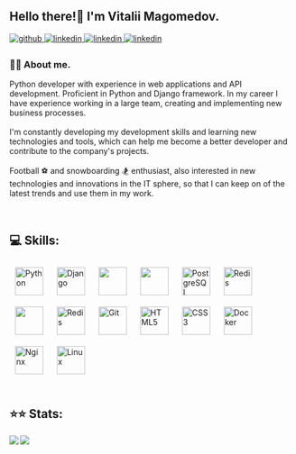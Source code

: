 ## Hello there!👋 I'm Vitalii Magomedov.
  

<a href="https://github.com/vitalikmag" target="_blank">
<img src=https://img.shields.io/badge/github-%2324292e.svg?&style=for-the-badge&logo=github&logoColor=white alt=github style="margin-bottom: 5px;" />
</a>
<a href="https://linkedin.com/in/vitalymag" target="_blank">
<img src=https://img.shields.io/badge/linkedin-%231E77B5.svg?&style=for-the-badge&logo=linkedin&logoColor=white alt=linkedin style="margin-bottom: 5px;" />
</a>
<a href="https://t.me/vitalikmag" target="_blank">
<img src=https://img.shields.io/badge/-Telegram-0088cc?style=for-the-badge&logo=Telegram&logoColor=white alt=linkedin style="margin-bottom: 5px;" />
</a>
<a href="mailto:vitalikmag28@gmail.com" target="_blank">
<img src=https://img.shields.io/badge/-Gmail-0088cc?style=for-the-badge&logo=Gmail&logoColor=white alt=linkedin style="margin-bottom: 5px;" />
</a>

  
### 💁‍♂️ About me.  
  Python developer with experience in web applications and API development.
Proficient in Python and Django framework. In my career I have experience working in a
large team, creating and implementing new business processes.
<br/>  
  I'm constantly developing my development skills and learning new technologies and
tools, which can help me become a better developer and contribute to the company's
projects.
<br/>  
  Football ⚽ and snowboarding 🏂 enthusiast, also interested in new technologies and
innovations in the IT sphere, so that I can keep on of the latest trends and use them in
my work.  
  
<br/>  

## 💻 Skills:
<div align="left">  
<a href="https://www.python.org/" target="_blank"><img style="margin: 10px" src="https://profilinator.rishav.dev/skills-assets/python-original.svg" alt="Python" height="50" /></a>
<a href="https://www.djangoproject.com/" target="_blank"><img style="margin: 10px" src="https://profilinator.rishav.dev/skills-assets/django-original.svg" alt="Django" height="50" /></a>
<a href="https://www.django-rest-framework.org/" target="_blank"><img style="margin: 10px" src="https://www.egehangundogdu.com/stupheem/2019/07/restapi.png" height="50" /></a>
<a href="https://en.wikipedia.org/wiki/SQL" target="_blank"><img style="margin: 10px" src="https://c1.klipartz.com/pngpicture/768/498/sticker-png-sql-server-logo-data-database-microsoft-azure-sql-database-programming-language-table-database-transaction-microsoft-sql-server-thumbnail.png" height="50" /></a>  
<a href="https://www.postgresql.org/" target="_blank"><img style="margin: 10px" src="https://profilinator.rishav.dev/skills-assets/postgresql-original-wordmark.svg" alt="PostgreSQL" height="50" /></a>  
<a href="https://redis.io/" target="_blank"><img style="margin: 10px" src="https://profilinator.rishav.dev/skills-assets/redis-original-wordmark.svg" alt="Redis" height="50" /></a>
<a href="https://docs.celeryq.dev/en/stable/" target="_blank"><img style="margin: 10px" src="https://img.stackshare.io/service/1075/celery.png" height="50" /></a>
<a href="https://docs.aiogram.dev/en/latest/#" target="_blank"><img style="margin: 10px" src="https://docs.aiogram.dev/en/latest/_static/logo.png" alt="Redis" height="50" /></a>
<a href="https://github.com/" target="_blank"><img style="margin: 10px" src="https://profilinator.rishav.dev/skills-assets/git-scm-icon.svg" alt="Git" height="50" /></a>  
<a href="https://en.wikipedia.org/wiki/HTML5" target="_blank"><img style="margin: 10px" src="https://profilinator.rishav.dev/skills-assets/html5-original-wordmark.svg" alt="HTML5" height="50" /></a>  
<a href="https://www.w3schools.com/css/" target="_blank"><img style="margin: 10px" src="https://profilinator.rishav.dev/skills-assets/css3-original-wordmark.svg" alt="CSS3" height="50" /></a>  
<a href="https://www.docker.com/" target="_blank"><img style="margin: 10px" src="https://profilinator.rishav.dev/skills-assets/docker-original-wordmark.svg" alt="Docker" height="50" /></a>  
<a href="https://www.nginx.com/" target="_blank"><img style="margin: 10px" src="https://profilinator.rishav.dev/skills-assets/nginx-original.svg" alt="Nginx" height="50" /></a>  
<a href="https://www.linux.org/" target="_blank"><img style="margin: 10px" src="https://profilinator.rishav.dev/skills-assets/linux-original.svg" alt="Linux" height="50" /></a>  
</div>  

<br/>  

## ⭐⭐ Stats:
<img src="https://github-readme-stats.vercel.app/api/top-langs/?username=vitalikmag&hide_border=true&layout=compact&theme=dracula" align="left"/>
<img src="https://www.codewars.com/users/vitalikmag/badges/large" align="left" />






